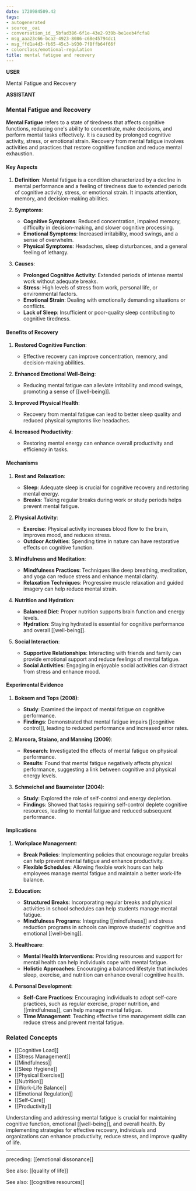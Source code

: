 ```yaml
---
date: 1720984509.42
tags:
- autogenerated
- source__oai
- conversation_id__5bfad386-6f1e-43e2-939b-be1eeb4fcfa8
- msg_aaa23c66-bca2-4923-8086-c68e45794dc1
- msg_ffd1a4d3-fb65-45c3-b930-7f8ffb64f66f
- colorclass/emotional-regulation
title: mental fatigue and recovery
---
```


**USER**

Mental Fatigue and Recovery


**ASSISTANT**

### Mental Fatigue and Recovery

**Mental Fatigue** refers to a state of tiredness that affects cognitive functions, reducing one's ability to concentrate, make decisions, and perform mental tasks effectively. It is caused by prolonged cognitive activity, stress, or emotional strain. Recovery from mental fatigue involves activities and practices that restore cognitive function and reduce mental exhaustion.

#### Key Aspects

1. **Definition**:
   Mental fatigue is a condition characterized by a decline in mental performance and a feeling of tiredness due to extended periods of cognitive activity, stress, or emotional strain. It impacts attention, memory, and decision-making abilities.

2. **Symptoms**:
   - **Cognitive Symptoms**: Reduced concentration, impaired memory, difficulty in decision-making, and slower cognitive processing.
   - **Emotional Symptoms**: Increased irritability, mood swings, and a sense of overwhelm.
   - **Physical Symptoms**: Headaches, sleep disturbances, and a general feeling of lethargy.

3. **Causes**:
   - **Prolonged Cognitive Activity**: Extended periods of intense mental work without adequate breaks.
   - **Stress**: High levels of stress from work, personal life, or environmental factors.
   - **Emotional Strain**: Dealing with emotionally demanding situations or conflicts.
   - **Lack of Sleep**: Insufficient or poor-quality sleep contributing to cognitive tiredness.

#### Benefits of Recovery

1. **Restored Cognitive Function**:
   - Effective recovery can improve concentration, memory, and decision-making abilities.

2. **Enhanced Emotional Well-Being**:
   - Reducing mental fatigue can alleviate irritability and mood swings, promoting a sense of [[well-being]].

3. **Improved Physical Health**:
   - Recovery from mental fatigue can lead to better sleep quality and reduced physical symptoms like headaches.

4. **Increased Productivity**:
   - Restoring mental energy can enhance overall productivity and efficiency in tasks.

#### Mechanisms

1. **Rest and Relaxation**:
   - **Sleep**: Adequate sleep is crucial for cognitive recovery and restoring mental energy.
   - **Breaks**: Taking regular breaks during work or study periods helps prevent mental fatigue.

2. **Physical Activity**:
   - **Exercise**: Physical activity increases blood flow to the brain, improves mood, and reduces stress.
   - **Outdoor Activities**: Spending time in nature can have restorative effects on cognitive function.

3. **Mindfulness and Meditation**:
   - **Mindfulness Practices**: Techniques like deep breathing, meditation, and yoga can reduce stress and enhance mental clarity.
   - **Relaxation Techniques**: Progressive muscle relaxation and guided imagery can help reduce mental strain.

4. **Nutrition and Hydration**:
   - **Balanced Diet**: Proper nutrition supports brain function and energy levels.
   - **Hydration**: Staying hydrated is essential for cognitive performance and overall [[well-being]].

5. **Social Interaction**:
   - **Supportive Relationships**: Interacting with friends and family can provide emotional support and reduce feelings of mental fatigue.
   - **Social Activities**: Engaging in enjoyable social activities can distract from stress and enhance mood.

#### Experimental Evidence

1. **Boksem and Tops (2008)**:
   - **Study**: Examined the impact of mental fatigue on cognitive performance.
   - **Findings**: Demonstrated that mental fatigue impairs [[cognitive control]], leading to reduced performance and increased error rates.

2. **Marcora, Staiano, and Manning (2009)**:
   - **Research**: Investigated the effects of mental fatigue on physical performance.
   - **Results**: Found that mental fatigue negatively affects physical performance, suggesting a link between cognitive and physical energy levels.

3. **Schmeichel and Baumeister (2004)**:
   - **Study**: Explored the role of self-control and energy depletion.
   - **Findings**: Showed that tasks requiring self-control deplete cognitive resources, leading to mental fatigue and reduced subsequent performance.

#### Implications

1. **Workplace Management**:
   - **Break Policies**: Implementing policies that encourage regular breaks can help prevent mental fatigue and enhance productivity.
   - **Flexible Schedules**: Allowing flexible work hours can help employees manage mental fatigue and maintain a better work-life balance.

2. **Education**:
   - **Structured Breaks**: Incorporating regular breaks and physical activities in school schedules can help students manage mental fatigue.
   - **Mindfulness Programs**: Integrating [[mindfulness]] and stress reduction programs in schools can improve students' cognitive and emotional [[well-being]].

3. **Healthcare**:
   - **Mental Health Interventions**: Providing resources and support for mental health can help individuals cope with mental fatigue.
   - **Holistic Approaches**: Encouraging a balanced lifestyle that includes sleep, exercise, and nutrition can enhance overall cognitive health.

4. **Personal Development**:
   - **Self-Care Practices**: Encouraging individuals to adopt self-care practices, such as regular exercise, proper nutrition, and [[mindfulness]], can help manage mental fatigue.
   - **Time Management**: Teaching effective time management skills can reduce stress and prevent mental fatigue.

### Related Concepts

- [[Cognitive Load]]
- [[Stress Management]]
- [[Mindfulness]]
- [[Sleep Hygiene]]
- [[Physical Exercise]]
- [[Nutrition]]
- [[Work-Life Balance]]
- [[Emotional Regulation]]
- [[Self-Care]]
- [[Productivity]]

Understanding and addressing mental fatigue is crucial for maintaining cognitive function, emotional [[well-being]], and overall health. By implementing strategies for effective recovery, individuals and organizations can enhance productivity, reduce stress, and improve quality of life.


---

preceding: [[emotional dissonance]]

See also: [[quality of life]]


See also: [[cognitive resources]]